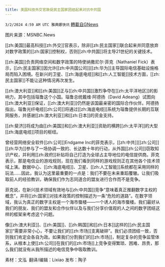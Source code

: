 ```yaml
---
title: 美国科技外交官敦促民主国家团结起来对抗中共国
---
```

`3/2/2024 4:59 AM UTC 雅典娜快讯` [轉載自GNews](https://gnews.org/articles/2358271)

图片来源：MSNBC.News

[[zh:美国]]最高科技[[zh:外交]]官表示，除非[[zh:民主国家]]联合起来并同意放弃对数字政策的[[zh:国家]]控制权，否则[[zh:中共国]]将主导21世纪的关键技术。

[[zh:美国]]负责网络空间和数字政策的特使纳撒尼尔·菲克（Nathaniel Fick）表示，[[zh:民主国家]]因允许[[zh:中共国公司]][[zh:华为]]主导国际电信基础设施格局而陷入困境。在新兴的卫星、[[zh:海底电缆]]和[[zh:人工智能]]技术方面，[[zh:民主国家]]不能让这种情况再次发生。

[[zh:澳大利亚]]和[[zh:美国]]正与[[zh:中共国]]激烈争夺在[[zh:太平洋地区]]的影响力，其中包括瑙鲁这个小国。瑙鲁总统戴维·阿德扬（David Adeang）试图向[[zh:澳大利亚]]保证，[[zh:澳大利亚]]仍然是该国最亲密的国际合作伙伴。阿德扬指出，瑙鲁光纤电缆[[zh:公司]]将通过[[zh:海底电缆]]系统为瑙鲁提供长期的互联网服务，并感谢[[zh:澳大利亚]]和[[zh:日本]]的资金支持。

[[zh:斐济]]将成为由[[zh:美国]]和[[zh:澳大利亚]]资助的横跨[[zh:太平洋]]的大型[[zh:海底电缆]]项目的枢纽。

曾经营网络安全软件[[zh:公司]]Endgame Inc的菲克表示，[[zh:中共]][[zh:公司]][[zh:华为]]参与了一场协调一致的、长达数十年的行动，从外国[[zh:公司]]窃取知识产权，并利用[[zh:政府]]补贴将自己打造为全球占主导地位的电信提供商。菲克表示，那是电信业的游戏规则，现在我们看到同样的游戏规则正在其他各个技术领域上演。数据中心、[[zh:海底电缆]]、卫星、[[zh:人工智能]]系统都在采用同样的玩法......因此，我认为这里最重要的一点是：我们不要在未来重蹈覆辙。让我们吸取前人的经验教训，确保我们作为志同道合的盟友进行合作而不是竞争。

菲克说，在新兴技术领域有效地与[[zh:中共国]]竞争“意味着真正推翻数字主权的概念”，并将[[zh:国家]]对技术政策的控制描述为一条“危险的道路”。在数字领域，我认为真正的数字主权是一个海市蜃楼——一个诱人的海市蜃楼。我们最好从我们的朋友、我们的盟友和合作伙伴以及与我们分享价值观的人之间的数字团结这样的框架来考虑这个问题。

像[[zh:澳大利亚]]、[[zh:美国]]、[[zh:韩国]]和[[zh:日本]]这样的[[zh:民主国家]]“需要非常小心，不要让我们的[[zh:市场]]支离破碎”。我们必须团结一致，否则我们肯定会各自为政。如果我们分割我们的[[zh:市场]]，制定复杂的竞争监管体系，从根本上使[[zh:公司]]在我们的[[zh:市场]]上竞争变得繁琐、困难、昂贵，那么我们就没有从我所描述的电信竞争中吸取教训。

         
素材：文泓   翻译/编辑：Lixiao  发布：陶子




